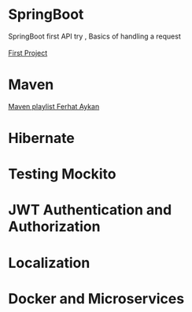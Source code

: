 # SpringBoot  
SpringBoot first API try , Basics of handling a request <br><br>
[First Project](<demo>)


# Maven
<a href="https://www.youtube.com/playlist?list=PL4ET09KoRZtQkHP3wsHrMUrXgKhYa4Tnp">Maven playlist Ferhat Aykan</a>



# Hibernate


# Testing Mockito


# JWT Authentication and Authorization


# Localization 


# Docker and Microservices


